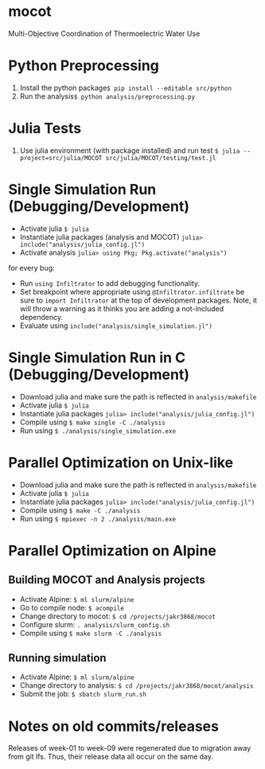 # mocot
Multi-Objective Coordination of Thermoelectric Water Use

# Python Preprocessing
1) Install the python package`$ pip install --editable src/python`
2) Run the analysis`$ python analysis/preprocessing.py`

# Julia Tests
1) Use julia environment (with package installed) and run test `$ julia --project=src/julia/MOCOT src/julia/MOCOT/testing/test.jl`

# Single Simulation Run (Debugging/Development)
* Activate julia `$ julia`
* Instantiate julia packages (analysis and MOCOT) `julia> include("analysis/julia_config.jl")`
* Activate analysis `julia> using Pkg; Pkg.activate("analysis")`

for every bug:
  * Run `using Infiltrator` to add debugging functionality.
  * Set breakpoint where appropriate using `@Infiltrator.infiltrate` be sure to `import Infiltrator` at the top of development packages. Note, it will throw a warning as it thinks you are adding a not-included dependency.
  * Evaluate using `include("analysis/single_simulation.jl")`

# Single Simulation Run in C (Debugging/Development)
* Download julia and make sure the path is reflected in `analysis/makefile`
* Activate julia `$ julia`
* Instantiate julia packages `julia> include("analysis/julia_config.jl")`
* Compile using `$ make single -C ./analysis`
* Run using `$ ./analysis/single_simulation.exe`

# Parallel Optimization on Unix-like
* Download julia and make sure the path is reflected in `analysis/makefile`
* Activate julia `$ julia`
* Instantiate julia packages `julia> include("analysis/julia_config.jl")`
* Compile using `$ make -C ./analysis`
* Run using `$ mpiexec -n 2 ./analysis/main.exe`

# Parallel Optimization on Alpine

## Building MOCOT and Analysis projects
* Activate Alpine: `$ ml slurm/alpine`
* Go to compile node: `$ acompile`
* Change directory to mocot: `$ cd /projects/jakr3868/mocot`
* Configure slurm: `. analysis/slurm_config.sh` 
* Compile using `$ make slurm -C ./analysis`

## Running simulation
* Activate Alpine: `$ ml slurm/alpine`
* Change directory to analysis: `$ cd /projects/jakr3868/mocot/analysis`
* Submit the job: `$ sbatch slurm_run.sh`

# Notes on old commits/releases
Releases of week-01 to week-09 were regenerated due to migration away from git lfs. Thus, their release data all occur on the same day. 
